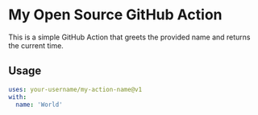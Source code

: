 # My Open Source GitHub Action

This is a simple GitHub Action that greets the provided name and returns the current time.

## Usage

```yaml
uses: your-username/my-action-name@v1
with:
  name: 'World'